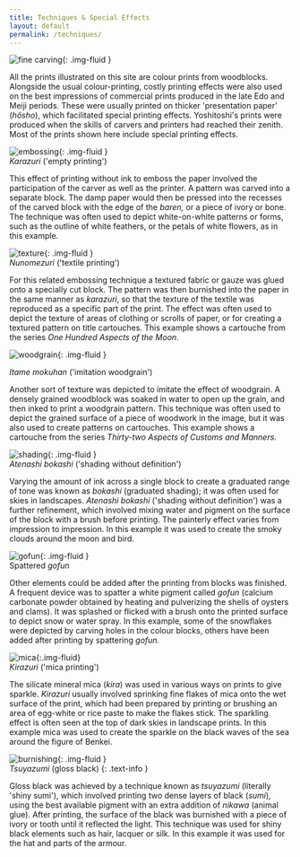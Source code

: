 ```yaml
---
title: Techniques & Special Effects
layout: default
permalink: /techniques/
---
```


![fine carving]({{site.baseurl}}/images/P.3-2004_I_smalldetail.jpg){: .img-fluid }

All the prints illustrated on this site are colour prints from woodblocks.  Alongside the usual colour-printing, costly printing effects were also used on the best impressions of commercial prints produced in the late Edo and Meiji periods. These were usually printed on thicker 'presentation paper' (_hôsho_), which facilitated special printing effects. Yoshitoshi's prints were produced when the skills of carvers and printers had reached their zenith. Most of the prints shown here include special printing effects.

![embossing]({{site.baseurl}}/images/P.76-2004_flower2100.jpg){: .img-fluid }  
_Karazuri_ ('empty printing')

This effect of printing without ink to emboss the paper involved the participation of the carver as well as the printer. A pattern was carved into a separate block. The damp paper would then be pressed into the recesses of the carved block with the edge of the _baren,_ or a piece of ivory or bone. The technique was often used to depict white-on-white patterns or forms, such as the outline of white feathers, or the petals of white flowers, as in this example.

![texture]({{site.baseurl}}/images/P.20-2003_2100.jpg){: .img-fluid }  
_Nunomezuri_ ('textile printing')


For this related embossing technique a textured fabric or gauze was glued onto a specially cut block. The pattern was then burnished into the paper in the same manner as _karazuri_, so that the texture of the textile was reproduced as a specific part of the print. The effect was often used to depict the texture of areas of clothing or scrolls of paper, or for creating a textured pattern on title cartouches. This example shows a cartouche from the series _One Hundred Aspects of the Moon_.

![woodgrain]({{site.baseurl}}/images/P.3-2004_II_smalldetail.jpg){: .img-fluid }

_Itame mokuhan_ ('imitation woodgrain')


Another sort of texture was depicted to imitate the effect of woodgrain. A densely grained woodblock was soaked in water to open up the grain, and then inked to print a woodgrain pattern. This technique was often used to depict the grained surface of a piece of woodwork in the image, but it was also used to create patterns on cartouches. This example shows a cartouche from the series _Thirty-two Aspects of Customs and Manners_.

![shading]({{site.baseurl}}/images/P.18-2003_I_smalldetail.jpg){: .img-fluid }  
 _Atenashi bokashi_ ('shading without definition')


Varying the amount of ink across a single block to create a graduated range of tone was known as _bokashi_ (graduated shading); it was often used for skies in landscapes. _Atenashi bokashi_ ('shading without definition') was a further refinement, which involved mixing water and pigment on the surface of the block with a brush before printing. The painterly effect varies from impression to impression. In this example it was used to create the smoky clouds around the moon and bird.

![gofun]({{site.baseurl}}/images/P.26-2003_I_smalldetail.jpg){: .img-fluid }  
Spattered _gofun_

Other elements could be added after the printing from blocks was finished. A frequent device was to spatter a white pigment called _gofun_ (calcium carbonate powder obtained by heating and pulverizing the shells of oysters and clams). It was splashed or flicked with a brush onto the printed surface to depict snow or water spray. In this example, some of the snowflakes were depicted by carving holes in the colour blocks, others have been added after printing by spattering _gofun._

![mica ]({{site.baseurl}}/images/P.19-2003_2.jpg){:.img-fluid}   
_Kirazuri_ ('mica printing')

The silicate mineral mica (_kira_) was used in various ways on prints to give sparkle. _Kirazuri_ usually involved sprinking fine flakes of mica onto the wet surface of the print, which had been prepared by printing or brushing an area of egg-white or rice paste to make the flakes stick. The sparkling effect is often seen at the top of dark skies in landscape prints. In this example mica was used to create the sparkle on the black waves of the sea around the figure of Benkei.

![burnishing]({{site.baseurl}}/images/P.28-2003_2100crop.jpg){: .img-fluid }    
_Tsuyazumi_ (gloss black)
{: .text-info }


Gloss black was achieved by a technique known as _tsuyazumi_ (literally 'shiny sumi'), which involved printing two dense layers of black (_sumi_)_,_ using the best available pigment with an extra addition of _nikawa_ (animal glue). After printing, the surface of the black was burnished with a piece of ivory or tooth until it reflected the light. This technique was used for shiny black elements such as hair, lacquer or silk. In this example it was used for the hat and parts of the armour.
